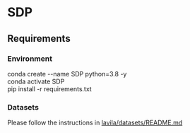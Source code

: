 # SDP
## Requirements  
### Environment
conda create --name SDP python=3.8 -y  
conda activate SDP  
pip install -r requirements.txt  
### Datasets  
Please follow the instructions in <a href="https://github.com/facebookresearch/LaViLa/blob/main/datasets/README.md" target="_blank">lavila/datasets/README.md</a>

